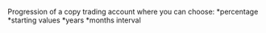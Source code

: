 Progression of a copy trading account where you can choose:
*percentage
*starting values
*years
*months interval
